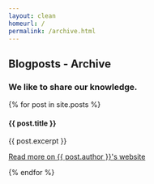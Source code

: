 ```yaml
---
layout: clean
homeurl: /
permalink: /archive.html
---
```

<div>
    <section id="blog" >
        <div class="container">
            <div class="row">
                <div class="col-lg-12 text-center">
                    <h2 class="section-heading">Blogposts - Archive</h2>
                    <h3 class="section-subheading text-muted">We like to share our knowledge.</h3>
                </div>
            </div>
            <div class="row">
            {% for post in site.posts %}
                <div class="col-md-12 col-sm-12">
                    <h4>{{ post.title }}</h4>
                    <p class="text-muted">{{ post.excerpt }}</p>
										<a href="{{ post.externalurl }}">Read more on {{ post.author }}'s website</a>
										<p/>
                </div>
            {% endfor %}
            </div>
        </div>
    </section>
</div>